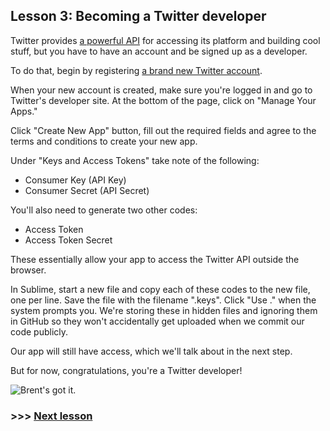 ## Lesson 3: Becoming a Twitter developer

Twitter provides [a powerful API](https://dev.twitter.com/) for accessing its platform and building cool stuff, but you have to have an account and be signed up as a developer.

To do that, begin by registering [a brand new Twitter account](https://twitter.com).

When your new account is created, make sure you're logged in and go to Twitter's developer site. At the bottom of the page, click on "Manage Your Apps."

Click "Create New App" button, fill out the required fields and agree to the terms and conditions to create your new app.

Under "Keys and Access Tokens" take note of the following:

- Consumer Key (API Key)
- Consumer Secret (API Secret)

You'll also need to generate two other codes:

- Access Token
- Access Token Secret

These essentially allow your app to access the Twitter API outside the browser.

In Sublime, start a new file and copy each of these codes to the new file, one per line. Save the file with the filename ".keys". Click "Use ." when the system prompts you. We're storing these in hidden files and ignoring them in GitHub so they won't accidentally get uploaded when we commit our code publicly.

Our app will still have access, which we'll talk about in the next step.

But for now, congratulations, you're a Twitter developer!

![Brent's got it.](https://raw.githubusercontent.com/mtdukes/coding-with-bots/master/img/now-what.gif)

### >>> [Next lesson](./lessonFour.md)
